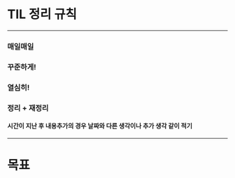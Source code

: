 # TIL 정리 규칙
---
### 매일매일<p>
### 꾸준하게!<p>
### 열심히!<p>
### 정리 + 재정리
#### 시간이 지난 후 내용추가의 경우 날짜와 다른 생각이나 추가 생각 같이 적기
---

# 목표
